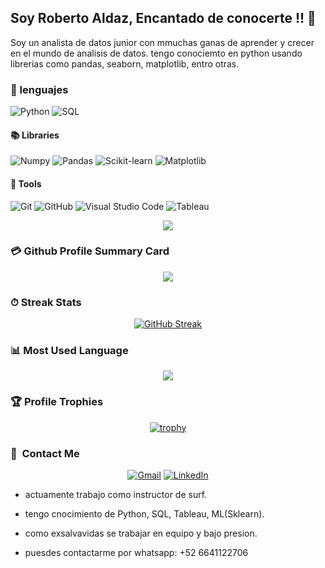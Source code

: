 ## Soy Roberto Aldaz, Encantado de conocerte !!  👋


Soy un analista de datos junior con mmuchas ganas de aprender y crecer en el mundo de analisis de datos.  tengo conociemto en python usando librerias como pandas, seaborn, matplotlib, entro otras.


### 🔧 lenguajes

![Python](https://img.shields.io/badge/Python-%2314354C.svg?style=for-the-badge&logo=python&logoColor=white)
![SQL](https://img.shields.io/badge/sql-%23E20000.svg?style=for-the-badge&logo=sql&logoColor=white)


#### 📚 Libraries

![Numpy](https://img.shields.io/badge/NumPy-%23013243.svg?style=for-the-badge&logo=numpy&logoColor=white)
![Pandas](https://img.shields.io/badge/Pandas-%23150458.svg?style=for-the-badge&logo=pandas&logoColor=white)
![Scikit-learn](https://img.shields.io/badge/scikit--learn-%23F7931E.svg?style=for-the-badge&logo=scikit-learn&logoColor=white)
![Matplotlib](https://img.shields.io/badge/Matplotlib-%23E20000.svg?style=for-the-badge&logo=matplotlib&logoColor=white)

#### 🔧 Tools

![Git](https://img.shields.io/badge/git-%23F05033.svg?style=for-the-badge&logo=git&logoColor=white)
![GitHub](https://img.shields.io/badge/github-%23121011.svg?style=for-the-badge&logo=github&logoColor=white)
![Visual Studio Code](https://img.shields.io/badge/Visual%20Studio%20Code-0078d7.svg?style=for-the-badge&logo=visual-studio-code&logoColor=white)
![Tableau](https://img.shields.io/badge/tableau-%23F24E1E.svg?style=for-the-badge&logo=tableau&logoColor=white)



 <div align=center>

![](https://github-readme-stats.vercel.app/api?username=Robalcor&theme=algolia&show_icons=true&count_private=true&bg_color=1e2b3c&border_color=B2E0FF&icon_color=95ccff&border_radius=20&include_all_commits=true&rank_icon=percentile)
<br>

</div>

### 💳 Github Profile Summary Card
 
 <div align=center>
  
![](https://github-profile-summary-cards.vercel.app/api/cards/profile-details?username=Robalcor&theme=github_dark)
  
 </div>

 ### ⏱ Streak Stats
 
 <div align=center>
  
 [![GitHub Streak](http://github-readme-streak-stats.herokuapp.com?user=Robalcor&theme=dracula&background=1E2B3C&border=B2E0FF&stroke=000439&ring=95CCFF&fire=95CCFF&currStreakNum=95CCFF&sideNums=95CCFF&currStreakLabel=95CCFF&sideLabels=95CCFF&dates=FFFFFF)](https://git.io/streak-stats)

 </div>

 ### 📊 Most Used Language

 <div align=center>
  
[![](https://github-readme-stats.vercel.app/api/top-langs?username=Robalcor&show_icons=true&locale=en&layout=compact&theme=radical)]()  
  
 </div>
 
 ### 🏆 Profile Trophies

<div align=center>
 
[![trophy](https://github-profile-trophy.vercel.app/?username=Robalcor&theme=onedark&title=-Reviews&no-frame=true&margin-w=4&margin-h=4)](https://github.com/ryo-ma/github-profile-trophy)
  
</div>

### 🔗 &nbsp;Contact Me

<div align="center">
<a href="mailto:roberto.aldaz58@gmail.com"><img alt="Gmail" src="https://img.shields.io/badge/Gmail-D14836?style=for-the-badge&logo=gmail&logoColor=white" /></a>
<a href="https://www.linkedin.com/in/roberto-aldaz-corona/"><img alt="LinkedIn" src="https://img.shields.io/badge/linkedin-%230077B5.svg?style=for-the-badge&logo=linkedin&logoColor=white"/></a>
</a>
</div>

- actuamente trabajo como instructor de surf.
- tengo cnocimiento de Python, SQL, Tableau, ML(Sklearn).

- como exsalvavidas se trabajar en equipo y bajo presion.
- puesdes contactarme por whatsapp: +52 6641122706

